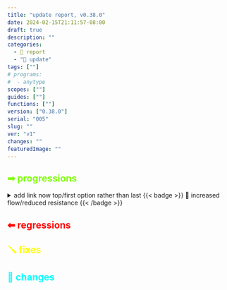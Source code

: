 ```yaml
---
title: "update report, v0.38.0"
date: 2024-02-15T21:11:57-08:00
draft: true
description: ""
categories:
  - 📓 report
  - "🔱 update"
tags: [""]
# programs:
#  - anytype
scopes: [""]
guides: [""]
functions: [""]
version: ["0.38.0"]
serial: "005"
slug: ""
ver: "v1"
changes: ""
featuredImage: ""
---
```


<style>
details img[alt="Local Image"] {
  margin-top: -20px;
}
</style>

## <span style="color: chartreuse;">➡ progressions</span>

<details>

<summary>add link now top/first option rather than last {{< badge >}}
🌊 increased flow/reduced resistance
{{< /badge >}}</summary>

![Local Image](./img/link.png)

</details>

## <span style="color: red;">⬅ regressions</span>


## <span style="color: yellow;">🪛 fixes</span>

## <span style="color: aqua;">🦋 changes</span>





<!-- scraps
~ ~ ~ ~ ~ ~ ~ ~ ~ ~ ~ ~ ~ ~ ~ ~ ~ ~ ~ ~ ~ ~ ~ ~ ~ ~ ~ ~
~ • ~ • ~ • ~ • ~ • ~ • ~ • ~ • ~ • ~ • ~ • ~ • ~ • ~ •
~ ~ ~ ~ ~ ~ ~ ~ ~ ~ ~ ~ ~ ~ ~ ~ ~ ~ ~ ~ ~ ~ ~ ~ ~ ~ ~ ~

<details>

## <summary style="color: chartreuse;">➡ progressions</summary>

helloj
</details>


summary {
    cursor: pointer;
    font-weight: bold;
    border: 1px solid #ccc;
    padding: 5px;
}

details[open] summary {
    background-color: #f0f0f0;
}


details {
  margin-top: 60px; /* Lower value */
}


<style>
details img {
  margin-top: -20px;
}
</style>

- some order/pattern for ⌄ select + ≕ multi-select items


  <div style="display: flex; justify-content: center; margin-top: -40px; padding:  0;">
      <img src="./img/link.png" alt="Local Image">
    </div>


![](./img/link.png)
<img src="./img/link.png" alt="Local Image" width="800px">

<details>

<summary>See Image</summary>

![Local Image](./img/link.png)

</details>

<details>

<summary>add link now top/first option rather than last</summary>

![Local Image](./img/link.png)

</details>



<details>
    <summary>add link now top/first option rather than last <code>increased flow/reduced resistance</code></summary>

    ![Local Image](./img/link.png)
</details>

<code>increased flow/reduced resistance</code>


-->

